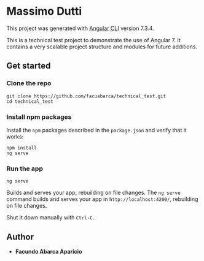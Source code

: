 # Massimo Dutti

This project was generated with [Angular CLI](https://github.com/angular/angular-cli) version 7.3.4.

This is a technical test project to demonstrate the use of Angular 7. It contains a very scalable project structure and modules for future additions.

## Get started

### Clone the repo

```shell
git clone https://github.com/facuabarca/technical_test.git
cd technical_test
```

### Install npm packages

Install the `npm` packages described in the `package.json` and verify that it works:

```shell
npm install
ng serve
```

### Run the app

```shell
ng serve
```
Builds and serves your app, rebuilding on file changes.
The `ng serve` command builds and serves your app in `http://localhost:4200/`, rebuilding on file changes.

Shut it down manually with `Ctrl-C`.

## Author

* **Facundo Abarca Aparicio**
